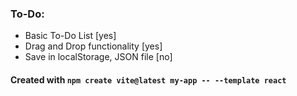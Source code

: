 
### To-Do:
* Basic To-Do List [yes]
* Drag and Drop functionality [yes]
* Save in localStorage, JSON file [no]


#### Created with ```npm create vite@latest my-app -- --template react```